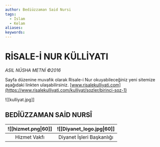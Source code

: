 ```yaml
---
author: Bediüzzaman Said Nursi
tags:
  - İslam
  - Kelam
aliases: 
keywords:
---
```


# RİSALE-İ NUR KÜLLİYATI

*ASIL NÜSHA METNİ ©2016*

Sayfa düzenine muvafık olarak Risale-i Nur okuyabileceğiniz yeni sitemize aşağıdaki linkten ulaşabilirsiniz.
[www.risalekulliyati.com](https://www.risalekulliyati.com/kulliyat/sozler/birinci-soz-1)

![[kulliyat.jpg]]

## BEDÎÜZZAMAN SAİD NURSÎ

| ![[hizmet.png\|60]] | ![[Diyanet_logo.jpg\|60]] |
| :-----------------: | :-----------------------: |
|    Hizmet Vakfı     | Diyanet İşleri Başkanlığı |
